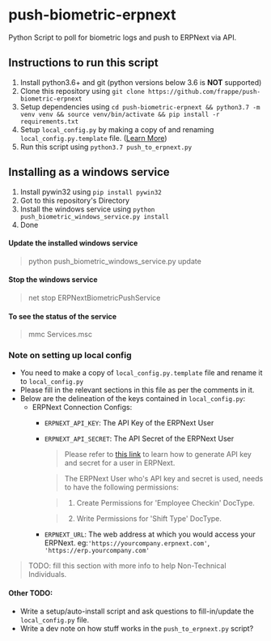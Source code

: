 # push-biometric-erpnext
Python Script to poll for biometric logs and push to ERPNext via API.

## Instructions to run this script
1. Install python3.6+ and git (python versions below 3.6 is **NOT** supported)
2. Clone this repository using `git clone https://github.com/frappe/push-biometric-erpnext`
3. Setup dependencies using `cd push-biometric-erpnext && python3.7 -m venv venv && source venv/bin/activate && pip install -r requirements.txt`
4. Setup `local_config.py` by making a copy of and renaming `local_config.py.template` file. ([Learn More](#Note-on-setting-up-local-config))
5. Run this script using `python3.7 push_to_erpnext.py`

## Installing as a windows service
1. Install pywin32 using `pip install pywin32`
2. Got to this repository's Directory
3. Install the windows service using `python push_biometric_windows_service.py install`
4. Done

#### Update the installed windows service
> python push_biometric_windows_service.py update

#### Stop the windows service
> net stop ERPNextBiometricPushService

#### To see the status of the service
> mmc Services.msc

### Note on setting up local config
- You need to make a copy of `local_config.py.template` file and rename it to `local_config.py`
- Please fill in the relevant sections in this file as per the comments in it.
- Below are the delineation of the keys contained in `local_config.py`:
  - ERPNext Connection Configs:
    - `ERPNEXT_API_KEY`: The API Key of the ERPNext User
    - `ERPNEXT_API_SECRET`: The API Secret of the ERPNext User
      > Please refer to [this link](https://frappe.io/docs/user/en/guides/integration/how_to_set_up_token_based_auth#generate-a-token) to learn how to generate API key and secret for a user in ERPNext. 

      > The ERPNext User who's API key and secret is used, needs to have the following permissions: 

      > 1. Create Permissions for 'Employee Checkin' DocType.

      > 2. Write Permissions for 'Shift Type' DocType.
    - `ERPNEXT_URL`: The web address at which you would access your ERPNext. eg:`'https://yourcompany.erpnext.com'`, `'https://erp.yourcompany.com'`
> TODO: fill this section with more info to help Non-Technical Individuals.

#### Other TODO:
 - Write a setup/auto-install script and ask questions to fill-in/update the `local_config.py` file.
 - Write a dev note on how stuff works in the `push_to_erpnext.py` script?
